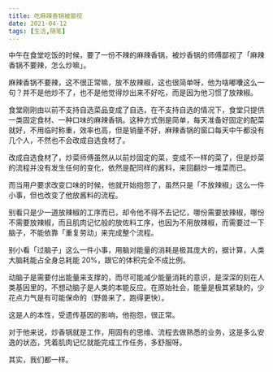 ```yaml
---
title: 吃麻辣香锅被鄙视
date: 2021-04-12
tags: [生活,随笔]
---
```


中午在食堂吃饭的时候，要了一份不辣的麻辣香锅，被炒香锅的师傅鄙视了「麻辣香锅不要辣，怎么炒嘛」。
<!-- more -->
麻辣香锅不要辣，这不很正常嘛，放不放辣椒，这也很简单呀，他为啥嘟囔这么一句？并不是他炒不了，也不是他觉得炒出来不好吃，而是因为他习惯了放辣椒。

食堂刚刚由以前不支持自选菜品变成了自选，在不支持自选的情况下，食堂只提供一类固定食材、一种口味的麻辣香锅。这种方式倒是简单，每天准备好固定的配菜就好，不用临时称重，效率也高，但是销量不好，麻辣香锅的窗口每天中午都没有几个人，不然也不会改成自选食材了。

改成自选食材了，炒菜师傅虽然从以前炒固定的菜，变成不一样的菜了，但是炒菜的流程并没有发生任何的变化，依然是配同样的酱料，来回翻炒一堆菜而已。

而当用户要求改变口味的时候，他就开始抱怨了，虽然只是「不放辣椒」这么一件小事，但也改变了他放酱料的流程。

别看只是少一道放辣椒的工序而已，却令他不得不去记忆，哪份需要放辣椒，哪份不需要放辣椒，而且肌肉记忆般的放佐料工序，也因为不用放辣椒，而需要过一下脑子，不能依靠「重复劳动」来完成整个流程。

别小看「过脑子」这么一件小事，用脑对能量的消耗是极其庞大的，据计算，人类大脑耗能占全身总耗能 20%，跟它的体积完全不成比例。

动脑子是需要付出能量来支撑的，而尽可能减少能量消耗的意识，是深深的刻在人类基因里的，不想动脑子是人类的本能反应。在原始社会，能量是极其紧缺的，少花点力气是有可能保命的（野兽来了，跑得更快）。

这是人的本性，受遗传基因的影响，他抱怨，很正常。

对于他来说，炒香锅就是工作，用固有的思维、流程去做熟悉的业务，这是多么安逸的状态，凭着肌肉记忆就能完成工作任务，多舒服呀。

其实，我们都一样。